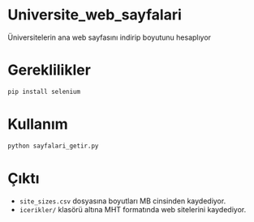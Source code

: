 # Universite_web_sayfalari
Üniversitelerin ana web sayfasını indirip boyutunu hesaplıyor

# Gereklilikler
```bash
pip install selenium
```

# Kullanım
```bash
python sayfalari_getir.py
```

# Çıktı
- `site_sizes.csv` dosyasına boyutları MB cinsinden kaydediyor.
- `icerikler/` klasörü altına MHT formatında web sitelerini kaydediyor.
